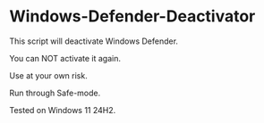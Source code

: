 # Windows-Defender-Deactivator

This script will deactivate Windows Defender. 

You can NOT activate it again. 

Use at your own risk.

Run through Safe-mode.

Tested on Windows 11 24H2.
